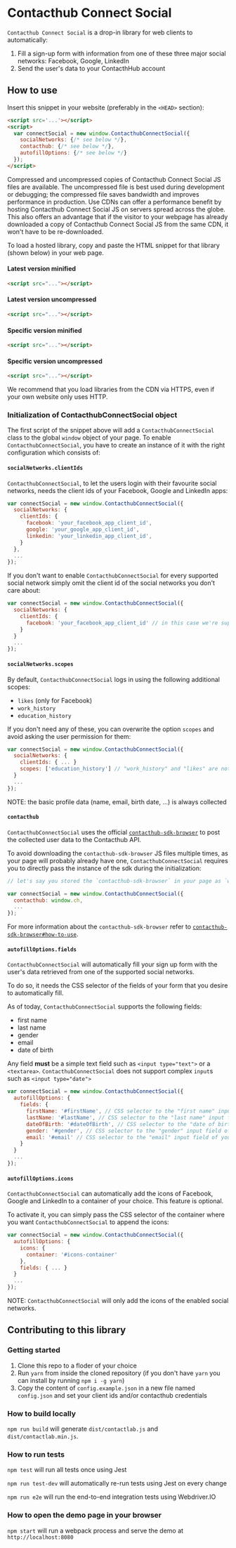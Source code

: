 # Contacthub Connect Social

`Contacthub Connect Social` is a drop-in library for web clients to automatically:
1. Fill a sign-up form with information from one of these three major social networks: Facebook, Google, LinkedIn
2. Send the user's data to your ContacthHub account

## How to use

Insert this snippet in your website (preferably in the `<HEAD>` section):

```html
<script src='...'></script>
<script>
  var connectSocial = new window.ContacthubConnectSocial({
    socialNetworks: {/* see below */},
    contacthub: {/* see below */},
    autofillOptions: {/* see below */}
  });
</script>
```

Compressed and uncompressed copies of Contacthub Connect Social JS files are available. The uncompressed file is best used during development or debugging; the compressed file saves bandwidth and improves performance in production. Use CDNs can offer a performance benefit by hosting Contacthub Connect Social JS on servers spread across the globe. This also offers an advantage that if the visitor to your webpage has already downloaded a copy of Contacthub Connect Social JS from the same CDN, it won't have to be re-downloaded.

To load a hosted library, copy and paste the HTML snippet for that library (shown below) in your web page.

#### Latest version minified
```html
<script src="..."></script>
```

#### Latest version uncompressed
```html
<script src="..."></script>
```

#### Specific version minified
```html
<script src="..."></script>
```

#### Specific version uncompressed
```html
<script src="..."></script>
```

We recommend that you load libraries from the CDN via HTTPS, even if your own website only uses HTTP.

### Initialization of ContacthubConnectSocial object

The first script of the snippet above will add a `ContacthubConnectSocial` class to the global `window` object of your page.
To enable `ContacthubConnectSocial`, you have to create an instance of it with the right configuration which consists of:

#### `socialNetworks.clientIds`

`ContacthubConnectSocial`, to let the users login with their favourite social networks, needs the client ids of your Facebook, Google and LinkedIn apps:

```js
var connectSocial = new window.ContacthubConnectSocial({
  socialNetworks: {
    clientIds: {
      facebook: 'your_facebook_app_client_id',
      google: 'your_google_app_client_id',
      linkedin: 'your_linkedin_app_client_id',
    }
  },
  ...
});
```

If you don't want to enable `ContacthubConnectSocial` for every supported social network simply omit the client id of the social networks you don't care about:

```js
var connectSocial = new window.ContacthubConnectSocial({
  socialNetworks: {
    clientIds: {
      facebook: 'your_facebook_app_client_id' // in this case we're supporting only Facebook login
    }
  }
  ...
});
```

#### `socialNetworks.scopes`

By default, `ContacthubConnectSocial` logs in using the following additional scopes:
- `likes` (only for Facebook)
- `work_history`
- `education_history`

If you don't need any of these, you can overwrite the option `scopes` and avoid asking the user permission for them:

```js
var connectSocial = new window.ContacthubConnectSocial({
  socialNetworks: {
    clientIds: { ... }
    scopes: ['education_history'] // "work_history" and "likes" are not collected
  }
  ...
});
```

NOTE: the basic profile data (name, email, birth date, ...) is always collected

#### `contacthub`

`ContacthubConnectSocial` uses the official [`contacthub-sdk-browser`](https://github.com/contactlab/contacthub-sdk-browser) to post the collected user data to the Contacthub API.

To avoid downloading the `contacthub-sdk-browser` JS files multiple times, as your page will probably already have one, `ContacthubConnectSocial` requires you to directly pass the instance of the sdk during the initialization:

```js
// let's say you stored the `contacthub-sdk-browser` in your page as `window.ch` (which is the default)

var connectSocial = new window.ContacthubConnectSocial({
  contacthub: window.ch,
  ...
});
```

For more information about the `contacthub-sdk-browser` refer to [`contacthub-sdk-browser#how-to-use`](https://github.com/contactlab/contacthub-sdk-browser#how-to-use).

#### `autofillOptions.fields`

`ContacthubConnectSocial` will automatically fill your sign up form with the user's data retrieved from one of the supported social networks.

To do so, it needs the CSS selector of the fields of your form that you desire to automatically fill.

As of today, `ContacthubConnectSocial` supports the following fields:
- first name
- last name
- gender
- email
- date of birth

Any field **must** be a simple text field such as `<input type="text">` or a `<textarea>`.
`ContacthubConnectSocial` does not support complex `input`s such as `<input type="date">`

```js
var connectSocial = new window.ContacthubConnectSocial({
  autofillOptions: {
    fields: {
      firstName: '#firstName', // CSS selector to the "first name" input field of your sign up form
      lastName: '#lastName', // CSS selector to the "last name" input field of your sign up form
      dateOfBirth: '#dateOfBirth', // CSS selector to the "date of birth" input field of your sign up form
      gender: '#gender', // CSS selector to the "gender" input field of your sign up form
      email: '#email' // CSS selector to the "email" input field of your sign up form
    }
  }
  ...
});
```

#### `autofillOptions.icons`

`ContacthubConnectSocial` can automatically add the icons of Facebook, Google and LinkedIn to a container of your choice. This feature is optional.

To activate it, you can simply pass the CSS selector of the container where you want `ContacthubConnectSocial` to append the icons:

```js
var connectSocial = new window.ContacthubConnectSocial({
  autofillOptions: {
    icons: {
      container: '#icons-container'
    },
    fields: { ... }
  }
  ...
});
```

NOTE: `ContacthubConnectSocial` will only add the icons of the enabled social networks.

## Contributing to this library

### Getting started

1. Clone this repo to a floder of your choice
2. Run `yarn` from inside the cloned repository (if you don't have `yarn` you can install by running `npm i -g yarn`)
3. Copy the content of `config.example.json` in a new file named `config.json` and set your client ids and/or contacthub credentials

### How to build locally

`npm run build` will generate `dist/contactlab.js` and `dist/contactlab.min.js`.


### How to run tests

`npm test` will run all tests once using Jest

`npm run test-dev` will automatically re-run tests using Jest on every change

`npm run e2e` will run the end-to-end integration tests using Webdriver.IO

### How to open the demo page in your browser

`npm start` will run a webpack process and serve the demo at `http://localhost:8080`
